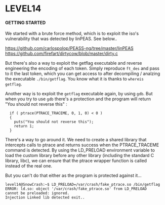 <h1>LEVEL14</h1>

<h4>GETTING STARTED</h4>

We started with a brute force method, which is to exploit the iso's vulnerability that was detected by linPEAS. See below.. 

https://github.com/carlospolop/PEASS-ng/tree/master/linPEAS
https://github.com/firefart/dirtycow/blob/master/dirty.c

But there's also a way to exploit the getflag executable and reverse engineering the encoding of each token. Simply reproduce `ft_des` and pass to it the last token, which you can get access to after decompiling / analzing the executable `./bin/getflag`. You know what it is thanks to `whereis getflag`.

Another way is to exploit the `getflag` executable again, by using `gdb`. But when you try to use `gdb` there's a protection and the program will return "You should not reverse this" : 

```
  if ( ptrace(PTRACE_TRACEME, 0, 1, 0) < 0 )
  {
    puts("You should not reverse this");
    return 1;
  }
```

There's a way to go around it. We need to create a shared library that intercepts calls to ptrace and returns success when the PTRACE_TRACEME command is detected. By using the LD_PRELOAD environment variable to load the custom library before any other library (including the standard C library, libc), we can ensure that the ptrace wrapper function is called instead of the real one. 

But you can't do that either as the program is protected against it... 

```
level14@SnowCrash:~$ LD_PRELOAD=/var/crash/fake_ptrace.so /bin/getflag
ERROR: ld.so: object '/var/crash/fake_ptrace.so' from LD_PRELOAD cannot be preloaded: ignored.
Injection Linked lib detected exit..
```


